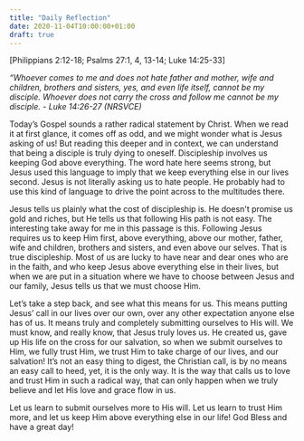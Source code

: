 ```yaml
---
title: "Daily Reflection"
date: 2020-11-04T10:00:00+01:00
draft: true
---
```


[Philippians 2:12-18; Psalms 27:1, 4, 13-14; Luke 14:25-33]

_“Whoever comes to me and does not hate father and mother, wife and children, brothers and sisters, yes, and even life itself, cannot be my disciple. Whoever does not carry the cross and follow me cannot be my disciple. - Luke 14:26-27 (NRSVCE)_

Today’s Gospel sounds a rather radical statement by Christ. When we read it at first glance, it comes off as odd, and we might wonder what is Jesus asking of us! But reading this deeper and in context, we can understand that being a disciple is truly dying to oneself. Discipleship involves us keeping God above everything. The word hate here seems strong, but Jesus used this language to imply that we keep everything else in our lives second. Jesus is not literally asking us to hate people. He probably had to use this kind of language to drive the point across to the multitudes there.

Jesus tells us plainly what the cost of discipleship is. He doesn't promise us gold and riches, but He tells us that following His path is not easy. The interesting take away for me in this passage is this. Following Jesus requires us to keep Him first, above everything, above our mother, father, wife and children, brothers and sisters, and even above our selves. That is true discipleship. Most of us are lucky to have near and dear ones who are in the faith, and who keep Jesus above everything else in their lives, but when we are put in a situation where we have to choose between Jesus and our family, Jesus tells us that we must choose Him.

Let’s take a step back, and see what this means for us. This means putting Jesus’ call in our lives over our own, over any other expectation anyone else has of us. It means truly and completely submitting ourselves to His will. We must know, and really know, that Jesus truly loves us. He created us, gave up His life on the cross for our salvation, so when we submit ourselves to Him, we fully trust Him, we trust Him to take charge of our lives, and our salvation! It’s not an easy thing to digest, the Christian call, is by no means an easy call to heed, yet, it is the only way. It is the way that calls us to love and trust Him in such a radical way, that can only happen when we truly believe and let His love and grace flow in us.

Let us learn to submit ourselves more to His will. Let us learn to trust Him more, and let us keep Him above everything else in our life! God Bless and have a great day!